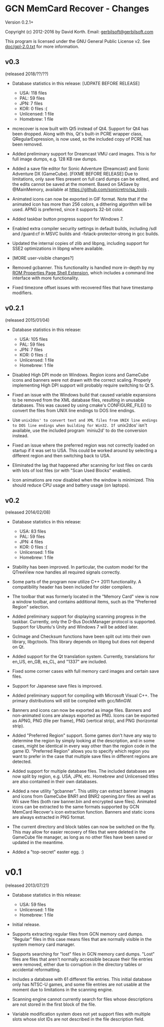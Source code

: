 # GCN MemCard Recover - Changes

Version 0.2.1+

Copyright (c) 2012-2016 by David Korth.
Email: gerbilsoft@gerbilsoft.com

This program is licensed under the GNU General Public License v2.
See [doc/gpl-2.0.txt](doc/gpl-2.0.txt) for more information.

## v0.3
(released 2018/??/??)

* Database statistics in this release: [UDPATE BEFORE RELEASE]
  * USA: 118 files
  * PAL: 59 files
  * JPN: 7 files
  * KOR: 0 files :(
  * Unlicensed: 1 file
  * Homebrew: 1 file

* mcrecover is now built with Qt5 instead of Qt4. Support for Qt4 has
  been dropped. Along with this, Qt's built-in PCRE wrapper class,
  QRegularExpression, is now used, so the included copy of PCRE has
  been removed.

* Added preliminary support for Dreamcast VMU card images. This is
  for full image dumps, e.g. 128 KB raw dumps.

* Added a save file editor for Sonic Adventure (Dreamcast) and Sonic
  Adventure DX (GameCube). [FIXME BEFORE RELEASE] Due to limitations,
  only save files present on full card dumps can be edited, and the
  edits cannot be saved at the moment. Based on SASave by @MainMemory,
  available at https://github.com/sonicretro/sa_tools .

* Animated icons can now be exported in GIF format. Note that if the
  animated icon has more than 256 colors, a dithering algorithm will
  be used. APNG is preferred, since it supports 32-bit color.

* Added taskbar button progress support for Windows 7.

* Enabled extra compiler security settings in default builds, including
  /sdl and /guard:cf in MSVC builds and -fstack-protector-strong in gcc
  builds.

* Updated the internal copies of zlib and libpng, including support for
  SSE2 optimizations in libpng where available.

* [MORE user-visible changes?]

* Removed gcbanner. This functionality is handled more in-depth by my
  [ROM Properties Page Shell Extension](https://github.com/GerbilSoft/rom-properties]),
  which includes a command line interface with more functionality.

* Fixed timezone offset issues with recovered files that have timestamp
  modifiers.

## v0.2.1
(released 2015/01/04)

* Database statistics in this release:
  * USA: 105 files
  * PAL: 59 files
  * JPN: 7 files
  * KOR: 0 files :(
  * Unlicensed: 1 file
  * Homebrew: 1 file

* Disabled High DPI mode on Windows. Region icons and GameCube icons and
  banners were not drawn with the correct scaling. Properly implementing
  High DPI support will probably require switching to Qt 5.

* Fixed an issue with the Windows build that caused variable expansions
  to be removed from the XML database files, resulting in unusable
  databases. This was caused by using cmake's CONFIGURE_FILE() to convert
  the files from UNIX line endings to DOS line endings.

* Use `unix2dos' to convert text and XML files from UNIX line endings to
  DOS line endings when building for Win32. If `unix2dos' isn't available,
  use the included program `miniu2d' to do the conversion instead.

* Fixed an issue where the preferred region was not correctly loaded on
  startup if it was set to USA. This could be worked around by selecting
  a different region and then switching back to USA.

* Eliminated the lag that happened after scanning for lost files on cards
  with lots of lost files (or with "Scan Used Blocks" enabled).

* Icon animations are now disabled when the window is minimized.
  This should reduce CPU usage and battery usage (on laptops).

## v0.2
(released 2014/02/08)

* Database statistics in this release:
  * USA: 83 files
  * PAL: 59 files
  * JPN: 4 files
  * KOR: 0 files :(
  * Unlicensed: 1 file
  * Homebrew: 1 file

* Stability has been improved. In particular, the custom model for
  the QTreeView now handles all required signals correctly.

* Some parts of the program now utilize C++ 2011 functionality.
  A compatibility header has been included for older compilers.

* The toolbar that was formerly located in the "Memory Card" view is
  now a window toolbar, and contains additional items, such as the
  "Preferred Region" selection.

* Added preliminary support for displaying scanning progress in the
  taskbar. Currently, only the D-Bus DockManager protocol is supported.
  Support for Ubuntu's Unity and Windows 7 will be added later.

* GcImage and Checksum functions have been split out into their own
  library, libgctools. This library depends on libpng but does not
  depend on Qt.

* Added support for the Qt translation system. Currently, translations
  for en_US, en_GB, es_CL, and "1337" are included.

* Fixed some corner cases with full memory card images and certain
  save files.

* Support for Japanese save files is improved.

* Added preliminary support for compiling with Microsoft Visual C++.
  The primary distributions will still be compiled with gcc/MinGW.

* Banners and icons can now be exported as image files. Banners and
  non-animated icons are always exported as PNG. Icons can be exported
  as APNG, PNG (file per frame), PNG (vertical strip), and
  PNG (horizontal strip).

* Added "Preferred Region" support. Some games don't have any way to
  determine the region by simply looking at the description, and in
  some cases, might be identical in every way other than the region
  code in the game ID. "Preferred Region" allows you to specify which
  region you want to prefer in the case that multiple save files in
  different regions are detected.

* Added support for multiple database files. The included databases
  are now split by region, e.g. USA, JPN, etc. Homebrew and Unlicensed
  titles are also contained in their own databases.

* Added a new utility "gcbanner". This utility can extract banner
  images and icons from GameCube BNR1 and BNR2 opening.bnr files
  as well as Wii save files (both raw banner.bin and encrypted save
  files). Animated icons can be extracted to the same formats
  supported by GCN MemCard Recover's icon extraction function.
  Banners and static icons are always extracted in PNG format.

* The current directory and block tables can now be switched on the fly.
  This may allow for easier recovery of files that were deleted in the
  GameCube file manager, as long as no other files have been saved or
  updated in the meantime.

* Added a "top-secret" easter egg. :)

# v0.1
(released 2013/07/21)

* Database statistics in this release:
  * USA: 59 files
  * Unlicensed: 1 file
  * Homebrew: 1 file

* Initial release.

* Supports extracting regular files from GCN memory card dumps.
  "Regular" files in this case means files that are normally
  visible in the system memory card manager.

* Supports searching for "lost" files in GCN memory card dumps.
  "Lost" files are files that aren't normally accessible because
  their file entries were removed, either due to corruption in
  the directory tables or accidental reformatting.

* Includes a database with 61 different file entries. This initial
  database only has NTSC-U games, and some file entries are not
  usable at the moment due to limitations in the scanning engine.

* Scanning engine cannot currently search for files whose descriptions
  are not stored in the first block of the file.

* Variable modification system does not yet support files with
  multiple slots whose slot IDs are not described in the file
  description field.
